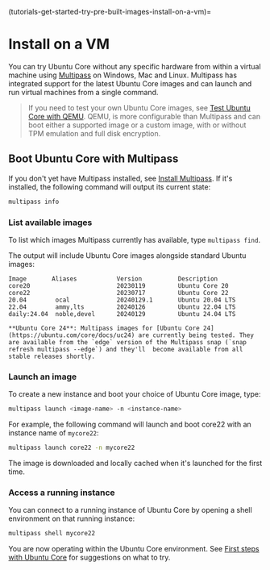 (tutorials-get-started-try-pre-built-images-install-on-a-vm)=
# Install on a VM

You can try Ubuntu Core without any specific hardware from within a virtual machine using [Multipass](https://multipass.run/) on Windows, Mac and Linux. Multipass has integrated support for the latest Ubuntu Core images and can launch and run virtual machines from a single command.

> If you need to test your own Ubuntu Core images, see [Test Ubuntu Core with QEMU](/how-to-guides/manage-ubuntu-core/test-on-qemu). QEMU, is more configurable than Multipass and can boot either a supported image or a custom image, with or without TPM emulation and full disk encryption. 

## Boot Ubuntu Core with Multipass

If you don't yet have Multipass installed, see [Install Multipass](https://multipass.run/docs/install-multipass). If it's installed, the following command will output its current state:

```bash
multipass info
```

### List available images

To list which images Multipass currently has available, type `multipass find`.

The output will include Ubuntu Core images alongside standard Ubuntu images:

```text
Image       Aliases           Version          Description
core20                        20230119         Ubuntu Core 20
core22                        20230717         Ubuntu Core 22
20.04        ocal             20240129.1       Ubuntu 20.04 LTS
22.04        ammy,lts         20240126         Ubuntu 22.04 LTS
daily:24.04  noble,devel      20240129         Ubuntu 24.04 LTS
```

```{note}
**Ubuntu Core 24**: Multipass images for [Ubuntu Core 24](https://ubuntu.com/core/docs/uc24) are currently being tested. They are available from the `edge` version of the Multipass snap (`snap refresh multipass --edge`) and they'll  become available from all stable releases shortly.
```

### Launch an image

To create a new instance and boot your choice of Ubuntu Core image, type:

```bash
multipass launch <image-name> -n <instance-name>
```

For example, the following command will launch and boot core22 with an instance name of `mycore22`:

```bash
multipass launch core22 -n mycore22
```

The image is downloaded and locally cached when it's launched for the first time.

### Access a running instance

You can connect to a running instance of Ubuntu Core by opening a shell environment on that running instance:

```bash
multipass shell mycore22
```

You are now operating within the Ubuntu Core environment. See [First steps with Ubuntu Core](/how-to-guides/using-ubuntu-core) for suggestions on what to try.

